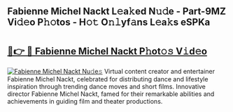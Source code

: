 ## Fabienne Michel Nackt L𝚎a𝚔ed N𝚞𝚍e - Part-9MZ Vi𝚍𝚎o P𝚑𝚘tos - H𝚘𝚝 O𝚗𝚕yf𝚊ns L𝚎a𝚔s eSPKa

# <h2><a href="http://kfdj68.oniu.top/?m=Fabienne+Michel+Nackt">🔗👉 🔴 Fabienne Michel Nackt P𝚑ot𝚘𝚜 V𝚒d𝚎o</a></h2>

[![Fabienne Michel Nackt Nu𝚍e𝚜](https://i.imgur.com/0qMVB7G.gif)](http://kfdj68.oniu.top/?m=Fabienne+Michel+Nackt)
Virtual content creator and entertainer Fabienne Michel Nackt, celebrated for distributing dance and lifestyle inspiration through trending dance moves and short films. Innovative director Fabienne Michel Nackt, famed for their remarkable abilities and achievements in guiding film and theater productions.  
